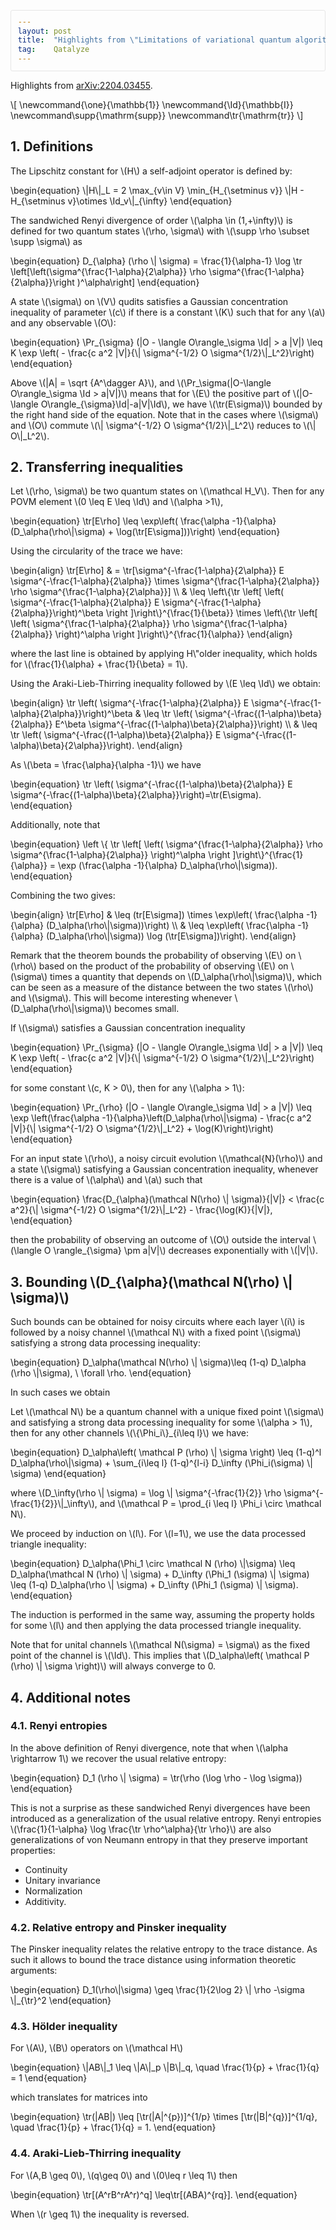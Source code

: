 ```yaml
---
layout: post
title:  "Highlights from \"Limitations of variational quantum algorithms: a quantum optimal transport approach\""
tag:    Qatalyze
---
```


<style>
  #content { max-width: 60em; margin: auto; }
  .title  { text-align: center;
             margin-bottom: .2em; }
  .subtitle { text-align: center;
              font-size: medium;
              font-weight: bold;
              margin-top:0; }
  .todo   { font-family: monospace; color: red; }
  .done   { font-family: monospace; color: green; }
  .priority { font-family: monospace; color: orange; }
  .tag    { background-color: #eee; font-family: monospace;
            padding: 2px; font-size: 80%; font-weight: normal; }
  .timestamp { color: #bebebe; }
  .timestamp-kwd { color: #5f9ea0; }
  .org-right  { margin-left: auto; margin-right: 0px;  text-align: right; }
  .org-left   { margin-left: 0px;  margin-right: auto; text-align: left; }
  .org-center { margin-left: auto; margin-right: auto; text-align: center; }
  .underline { text-decoration: underline; }
  #postamble p, #preamble p { font-size: 90%; margin: .2em; }
  p.verse { margin-left: 3%; }
  pre {
    border: 1px solid #e6e6e6;
    border-radius: 3px;
    background-color: #f2f2f2;
    padding: 8pt;
    font-family: monospace;
    overflow: auto;
    margin: 1.2em;
  }
  pre.src {
    position: relative;
    overflow: auto;
  }
  pre.src:before {
    display: none;
    position: absolute;
    top: -8px;
    right: 12px;
    padding: 3px;
    color: #555;
    background-color: #f2f2f299;
  }
  pre.src:hover:before { display: inline; margin-top: 14px;}
  /* Languages per Org manual */
  pre.src-asymptote:before { content: 'Asymptote'; }
  pre.src-awk:before { content: 'Awk'; }
  pre.src-authinfo::before { content: 'Authinfo'; }
  pre.src-C:before { content: 'C'; }
  /* pre.src-C++ doesn't work in CSS */
  pre.src-clojure:before { content: 'Clojure'; }
  pre.src-css:before { content: 'CSS'; }
  pre.src-D:before { content: 'D'; }
  pre.src-ditaa:before { content: 'ditaa'; }
  pre.src-dot:before { content: 'Graphviz'; }
  pre.src-calc:before { content: 'Emacs Calc'; }
  pre.src-emacs-lisp:before { content: 'Emacs Lisp'; }
  pre.src-fortran:before { content: 'Fortran'; }
  pre.src-gnuplot:before { content: 'gnuplot'; }
  pre.src-haskell:before { content: 'Haskell'; }
  pre.src-hledger:before { content: 'hledger'; }
  pre.src-java:before { content: 'Java'; }
  pre.src-js:before { content: 'Javascript'; }
  pre.src-latex:before { content: 'LaTeX'; }
  pre.src-ledger:before { content: 'Ledger'; }
  pre.src-lisp:before { content: 'Lisp'; }
  pre.src-lilypond:before { content: 'Lilypond'; }
  pre.src-lua:before { content: 'Lua'; }
  pre.src-matlab:before { content: 'MATLAB'; }
  pre.src-mscgen:before { content: 'Mscgen'; }
  pre.src-ocaml:before { content: 'Objective Caml'; }
  pre.src-octave:before { content: 'Octave'; }
  pre.src-org:before { content: 'Org mode'; }
  pre.src-oz:before { content: 'OZ'; }
  pre.src-plantuml:before { content: 'Plantuml'; }
  pre.src-processing:before { content: 'Processing.js'; }
  pre.src-python:before { content: 'Python'; }
  pre.src-R:before { content: 'R'; }
  pre.src-ruby:before { content: 'Ruby'; }
  pre.src-sass:before { content: 'Sass'; }
  pre.src-scheme:before { content: 'Scheme'; }
  pre.src-screen:before { content: 'Gnu Screen'; }
  pre.src-sed:before { content: 'Sed'; }
  pre.src-sh:before { content: 'shell'; }
  pre.src-sql:before { content: 'SQL'; }
  pre.src-sqlite:before { content: 'SQLite'; }
  /* additional languages in org.el's org-babel-load-languages alist */
  pre.src-forth:before { content: 'Forth'; }
  pre.src-io:before { content: 'IO'; }
  pre.src-J:before { content: 'J'; }
  pre.src-makefile:before { content: 'Makefile'; }
  pre.src-maxima:before { content: 'Maxima'; }
  pre.src-perl:before { content: 'Perl'; }
  pre.src-picolisp:before { content: 'Pico Lisp'; }
  pre.src-scala:before { content: 'Scala'; }
  pre.src-shell:before { content: 'Shell Script'; }
  pre.src-ebnf2ps:before { content: 'ebfn2ps'; }
  /* additional language identifiers per "defun org-babel-execute"
       in ob-*.el */
  pre.src-cpp:before  { content: 'C++'; }
  pre.src-abc:before  { content: 'ABC'; }
  pre.src-coq:before  { content: 'Coq'; }
  pre.src-groovy:before  { content: 'Groovy'; }
  /* additional language identifiers from org-babel-shell-names in
     ob-shell.el: ob-shell is the only babel language using a lambda to put
     the execution function name together. */
  pre.src-bash:before  { content: 'bash'; }
  pre.src-csh:before  { content: 'csh'; }
  pre.src-ash:before  { content: 'ash'; }
  pre.src-dash:before  { content: 'dash'; }
  pre.src-ksh:before  { content: 'ksh'; }
  pre.src-mksh:before  { content: 'mksh'; }
  pre.src-posh:before  { content: 'posh'; }
  /* Additional Emacs modes also supported by the LaTeX listings package */
  pre.src-ada:before { content: 'Ada'; }
  pre.src-asm:before { content: 'Assembler'; }
  pre.src-caml:before { content: 'Caml'; }
  pre.src-delphi:before { content: 'Delphi'; }
  pre.src-html:before { content: 'HTML'; }
  pre.src-idl:before { content: 'IDL'; }
  pre.src-mercury:before { content: 'Mercury'; }
  pre.src-metapost:before { content: 'MetaPost'; }
  pre.src-modula-2:before { content: 'Modula-2'; }
  pre.src-pascal:before { content: 'Pascal'; }
  pre.src-ps:before { content: 'PostScript'; }
  pre.src-prolog:before { content: 'Prolog'; }
  pre.src-simula:before { content: 'Simula'; }
  pre.src-tcl:before { content: 'tcl'; }
  pre.src-tex:before { content: 'TeX'; }
  pre.src-plain-tex:before { content: 'Plain TeX'; }
  pre.src-verilog:before { content: 'Verilog'; }
  pre.src-vhdl:before { content: 'VHDL'; }
  pre.src-xml:before { content: 'XML'; }
  pre.src-nxml:before { content: 'XML'; }
  /* add a generic configuration mode; LaTeX export needs an additional
     (add-to-list 'org-latex-listings-langs '(conf " ")) in .emacs */
  pre.src-conf:before { content: 'Configuration File'; }

  table { border-collapse:collapse; }
  caption.t-above { caption-side: top; }
  caption.t-bottom { caption-side: bottom; }
  td, th { vertical-align:top;  }
  th.org-right  { text-align: center;  }
  th.org-left   { text-align: center;   }
  th.org-center { text-align: center; }
  td.org-right  { text-align: right;  }
  td.org-left   { text-align: left;   }
  td.org-center { text-align: center; }
  dt { font-weight: bold; }
  .footpara { display: inline; }
  .footdef  { margin-bottom: 1em; }
  .figure { padding: 1em; }
  .figure p { text-align: center; }
  .equation-container {
    display: table;
    text-align: center;
    width: 100%;
  }
  .equation {
    vertical-align: middle;
  }
  .equation-label {
    display: table-cell;
    text-align: right;
    vertical-align: middle;
  }
  .inlinetask {
    padding: 10px;
    border: 2px solid gray;
    margin: 10px;
    background: #ffffcc;
  }
  #org-div-home-and-up
   { text-align: right; font-size: 70%; white-space: nowrap; }
  textarea { overflow-x: auto; }
  .linenr { font-size: smaller }
  .code-highlighted { background-color: #ffff00; }
  .org-info-js_info-navigation { border-style: none; }
  #org-info-js_console-label
    { font-size: 10px; font-weight: bold; white-space: nowrap; }
  .org-info-js_search-highlight
    { background-color: #ffff00; color: #000000; font-weight: bold; }
  .org-svg { }
</style>
<script type="text/x-mathjax-config">
    MathJax.Hub.Config({
        displayAlign: "left",
        displayIndent: "5em",

        extensions: ["[Contrib]/physics/physics.js"],

        "HTML-CSS": { scale: 100,
                        linebreaks: { automatic: "false" },
                        webFont: "TeX"
                       },
        SVG: {scale: 100,
              linebreaks: { automatic: "false" },
              font: "TeX"},
        NativeMML: {scale: 100},
        TeX: { equationNumbers: {autoNumber: "AMS"},
               MultLineWidth: "85%",
               TagSide: "right",
               TagIndent: ".8em"
             }
});
</script>
<script src="https://cdnjs.cloudflare.com/ajax/libs/mathjax/2.7.0/MathJax.js?config=TeX-AMS_HTML"></script>

<div id="content" class="content">

Highlights from <a href="https://arxiv.org/abs/2204.03455">arXiv:2204.03455</a>.

<p>
\[
\newcommand{\one}{\mathbb{1}}
\newcommand{\Id}{\mathbb{I}}
\newcommand\supp{\mathrm{supp}}
\newcommand\tr{\mathrm{tr}}
\]
</p>

<div id="outline-container-orge810043" class="outline-2">
<h2 id="orge810043"><span class="section-number-2">1.</span> Definitions</h2>
<div class="outline-text-2" id="text-1">
<div class="definition" id="org1f2f8ba">
<p>
The Lipschitz constant for \(H\) a self-adjoint operator is defined by:
</p>
\begin{equation}
\|H\|_L = 2 \max_{v\in V} \min_{H_{\setminus v}} \|H - H_{\setminus v}\otimes \Id_v\|_{\infty}
\end{equation}

</div>

<div class="definition" id="orgd654d67">
<p>
The sandwiched Renyi divergence of order \(\alpha \in (1,+\infty)\) is defined for two quantum states \(\rho, \sigma\) with \(\supp \rho \subset \supp \sigma\) as
</p>
\begin{equation}
D_{\alpha} (\rho \| \sigma) = \frac{1}{\alpha-1} \log \tr \left[\left(\sigma^{\frac{1-\alpha}{2\alpha}} \rho \sigma^{\frac{1-\alpha}{2\alpha}}\right )^\alpha\right]
\end{equation}

</div>

<div class="definition" id="org3661770">
<p>
A state \(\sigma\) on \(V\) qudits satisfies a Gaussian concentration inequality of parameter \(c\) if there is a constant \(K\) such that for any \(a\) and any observable \(O\):
</p>
\begin{equation}
\Pr_{\sigma} (|O - \langle O\rangle_\sigma \Id| > a |V|) \leq K \exp \left( - \frac{c a^2 |V|}{\| \sigma^{-1/2} O \sigma^{1/2}\|_L^2}\right)
\end{equation}

</div>
<p>
Above \(|A| = \sqrt {A^\dagger A}\), and \(\Pr_\sigma(|O-\langle
O\rangle_\sigma \Id > a|V|)\) means that for \(E\) the positive part of
\(|O-\langle O\rangle_{\sigma}\Id|-a|V|\Id\), we have \(\tr(E\sigma)\)
bounded by the right hand side of the equation. Note that in the cases
where \(\sigma\) and \(O\) commute \(\| \sigma^{-1/2} O \sigma^{1/2}\|_L^2\)
reduces to \(\| O\|_L^2\).
</p>
</div>
</div>

<div id="outline-container-org283c48c" class="outline-2">
<h2 id="org283c48c"><span class="section-number-2">2.</span> Transferring inequalities</h2>
<div class="outline-text-2" id="text-2">
<div class="theorem" id="orgbdcac30">
<p>
Let \(\rho, \sigma\) be two quantum states on \(\mathcal H_V\). Then for any POVM element \(0 \leq E \leq \Id\) and \(\alpha >1\),
</p>
\begin{equation}
\tr[E\rho] \leq \exp\left( \frac{\alpha -1}{\alpha} (D_\alpha(\rho\|\sigma) + \log(\tr[E\sigma]))\right)
\end{equation}

</div>

<div class="proof" id="org7e0e1fd">
<p>
Using the circularity of the trace we have:
</p>
\begin{align}
\tr[E\rho]
& = \tr[\sigma^{-\frac{1-\alpha}{2\alpha}} E \sigma^{-\frac{1-\alpha}{2\alpha}} \times \sigma^{\frac{1-\alpha}{2\alpha}} \rho  \sigma^{\frac{1-\alpha}{2\alpha}}] \\
& \leq \left\{\tr \left[ \left( \sigma^{-\frac{1-\alpha}{2\alpha}} E \sigma^{-\frac{1-\alpha}{2\alpha}}\right)^\beta \right ]\right\}^{\frac{1}{\beta}} \times \left\{\tr \left[ \left( \sigma^{\frac{1-\alpha}{2\alpha}} \rho \sigma^{\frac{1-\alpha}{2\alpha}} \right)^\alpha \right ]\right\}^{\frac{1}{\alpha}}
\end{align}
<p>
where the last line is obtained by applying H\"older inequality, which holds for \(\frac{1}{\alpha} + \frac{1}{\beta} = 1\).
</p>

<p>
Using the Araki-Lieb-Thirring inequality followed by \(E \leq \Id\) we obtain:
</p>
\begin{align}
\tr \left( \sigma^{-\frac{1-\alpha}{2\alpha}} E \sigma^{-\frac{1-\alpha}{2\alpha}}\right)^\beta
& \leq \tr \left( \sigma^{-\frac{(1-\alpha)\beta}{2\alpha}} E^\beta \sigma^{-\frac{(1-\alpha)\beta}{2\alpha}}\right) \\
& \leq \tr \left( \sigma^{-\frac{(1-\alpha)\beta}{2\alpha}} E \sigma^{-\frac{(1-\alpha)\beta}{2\alpha}}\right).
\end{align}
<p>
As \(\beta = \frac{\alpha}{\alpha -1}\) we have
</p>
\begin{equation}
\tr \left( \sigma^{-\frac{(1-\alpha)\beta}{2\alpha}} E \sigma^{-\frac{(1-\alpha)\beta}{2\alpha}}\right)=\tr(E\sigma).
\end{equation}

<p>
Additionally, note that
</p>
\begin{equation}
\left \{ \tr \left[ \left( \sigma^{\frac{1-\alpha}{2\alpha}} \rho  \sigma^{\frac{1-\alpha}{2\alpha}} \right)^\alpha \right ]\right\}^{\frac{1}{\alpha}} = \exp (\frac{\alpha -1}{\alpha} D_\alpha(\rho\|\sigma)).
\end{equation}

<p>
Combining the two gives:
</p>
\begin{align}
\tr[E\rho]
& \leq (tr[E\sigma]) \times \exp\left( \frac{\alpha -1}{\alpha} (D_\alpha(\rho\|\sigma))\right) \\
& \leq \exp\left( \frac{\alpha -1}{\alpha} (D_\alpha(\rho\|\sigma))  \log (\tr[E\sigma])\right).
\end{align}

</div>

<p>
Remark that the theorem bounds the probability of observing \(E\) on
\(\rho\) based on the product of the probability of observing \(E\) on
\(\sigma\) times a quantity that depends on \(D_\alpha(\rho\|\sigma)\),
which can be seen as a measure of the distance between the two states
\(\rho\) and \(\sigma\). This will become interesting whenever
\(D_\alpha(\rho\|\sigma)\) becomes small.
</p>

<div class="corollary" id="org4695ae0">
<p>
If \(\sigma\) satisfies a Gaussian concentration inequality 
</p>
\begin{equation}
\Pr_{\sigma} (|O - \langle O\rangle_\sigma \Id| > a |V|) \leq K \exp \left( - \frac{c a^2 |V|}{\| \sigma^{-1/2} O \sigma^{1/2}\|_L^2}\right)
\end{equation}
<p>
for some constant \(c, K > 0\), then for any \(\alpha > 1\): 
</p>
\begin{equation}
\Pr_{\rho} (|O - \langle O\rangle_\sigma \Id| > a |V|) \leq \exp  \left(\frac{\alpha -1}{\alpha}\left(D_\alpha(\rho\|\sigma) - \frac{c a^2 |V|}{\| \sigma^{-1/2} O \sigma^{1/2}\|_L^2} + \log(K)\right)\right)
\end{equation}

</div>

<div class="corollary" id="org57fda40">
<p>
For an input state \(\rho\), a noisy circuit evolution \(\mathcal{N}(\rho)\) and a state \(\sigma\) satisfying a Gaussian concentration inequality, whenever there is a value of \(\alpha\) and \(a\) such that
</p>
\begin{equation}
\frac{D_{\alpha}(\mathcal N(\rho) \| \sigma)}{|V|} < \frac{c a^2}{\| \sigma^{-1/2} O \sigma^{1/2}\|_L^2} - \frac{\log(K)}{|V|},
\end{equation}
<p>
then the probability of observing an outcome of \(O\) outside the interval \(\langle O \rangle_{\sigma} \pm a|V|\) decreases exponentially with \(|V|\).
</p>

</div>
</div>
</div>

<div id="outline-container-orgcb0f66f" class="outline-2">
<h2 id="orgcb0f66f"><span class="section-number-2">3.</span> Bounding \(D_{\alpha}(\mathcal N(\rho) \| \sigma)\)</h2>
<div class="outline-text-2" id="text-3">
<p>
Such bounds can be obtained for noisy circuits where each layer \(i\) is followed by a noisy channel \(\mathcal N\) with a fixed point \(\sigma\) satisfying a strong data processing inequality:
</p>
\begin{equation}
D_\alpha(\mathcal N(\rho) \| \sigma)\leq (1-q) D_\alpha (\rho \|\sigma), \ \forall \rho.
\end{equation}

<p>
In such cases we obtain
</p>
<div class="lemma" id="org7432983">
<p>
Let \(\mathcal N\) be a quantum channel with a unique fixed point \(\sigma\) and satisfying a strong data processing inequality for some \(\alpha > 1\), then for any other channels \(\{\Phi_i\}_{i\leq l}\) we have:
</p>
\begin{equation}
D_\alpha\left( \mathcal P (\rho) \| \sigma \right) \leq (1-q)^l D_\alpha(\rho\|\sigma) + \sum_{i\leq l} (1-q)^{l-i} D_\infty (\Phi_i(\sigma) \| \sigma)
\end{equation}
<p>
where \(D_\infty(\rho \| \sigma) = \log \| \sigma^{-\frac{1}{2}} \rho \sigma^{-\frac{1}{2}}\|_\infty\), and \(\mathcal P = \prod_{i \leq l} \Phi_i \circ \mathcal N\).
</p>

</div>

<div class="proof" id="org4062ecd">
<p>
We proceed by induction on \(l\). For \(l=1\), we use the data processed triangle inequality:
</p>
\begin{equation}
D_\alpha(\Phi_1 \circ \mathcal N  (\rho) \|\sigma) \leq D_\alpha(\mathcal N (\rho) \| \sigma) + D_\infty (\Phi_1 (\sigma) \| \sigma) \leq (1-q) D_\alpha(\rho \| \sigma) + D_\infty (\Phi_1 (\sigma) \| \sigma).
\end{equation}
<p>
The induction is performed in the same way, assuming the property holds for some \(l\) and then applying the data processed triangle inequality.
</p>

</div>
<p>
Note that for unital channels \(\mathcal N(\sigma) = \sigma\) as the
fixed point of the channel is \(\Id\). This implies that \(D_\alpha\left(
\mathcal P (\rho) \| \sigma \right)\) will always converge to 0.
</p>
</div>
</div>

<div id="outline-container-org637fc60" class="outline-2">
<h2 id="org637fc60"><span class="section-number-2">4.</span> Additional notes</h2>
<div class="outline-text-2" id="text-4">
</div>
<div id="outline-container-org9373a48" class="outline-3">
<h3 id="org9373a48"><span class="section-number-3">4.1.</span> Renyi entropies</h3>
<div class="outline-text-3" id="text-4-1">
<p>
In the above definition of Renyi divergence, note that when \(\alpha \rightarrow 1\) we recover the usual relative entropy: 
</p>
\begin{equation}
D_1 (\rho \| \sigma) =  \tr(\rho (\log \rho - \log \sigma)) 
\end{equation}

<p>
This is not a surprise as these sandwiched Renyi divergences have been introduced as a generalization of the usual relative entropy. Renyi entropies \(\frac{1}{1-\alpha} \log \frac{\tr \rho^\alpha}{\tr \rho}\) are also generalizations of von Neumann entropy in that they preserve important properties:
</p>
<ul class="org-ul">
<li>Continuity</li>
<li>Unitary invariance</li>
<li>Normalization</li>
<li>Additivity.</li>
</ul>
</div>
</div>

<div id="outline-container-org1f276fc" class="outline-3">
<h3 id="org1f276fc"><span class="section-number-3">4.2.</span> Relative entropy and Pinsker inequality</h3>
<div class="outline-text-3" id="text-4-2">
<p>
The Pinsker inequality relates the relative entropy to the trace distance. As such it allows to bound the trace distance using information theoretic arguments:
</p>
\begin{equation}
D_1(\rho\|\sigma) \geq \frac{1}{2\log 2} \| \rho -\sigma \|_{\tr}^2
\end{equation}
</div>
</div>
<div id="outline-container-orgc5c639a" class="outline-3">
<h3 id="orgc5c639a"><span class="section-number-3">4.3.</span> Hölder inequality</h3>
<div class="outline-text-3" id="text-4-3">
<p>
For \(A\), \(B\) operators on \(\mathcal H\)
</p>
\begin{equation}
\|AB\|_1 \leq \|A\|_p \|B\|_q, \quad \frac{1}{p} + \frac{1}{q} = 1
\end{equation}
<p>
which translates for matrices into
</p>
\begin{equation}
\tr(|AB|) \leq [\tr(|A|^{p})]^{1/p} \times [\tr(|B|^{q})]^{1/q}, \quad \frac{1}{p} + \frac{1}{q} = 1.
\end{equation}
</div>
</div>
<div id="outline-container-orgc11c70e" class="outline-3">
<h3 id="orgc11c70e"><span class="section-number-3">4.4.</span> Araki-Lieb-Thirring inequality</h3>
<div class="outline-text-3" id="text-4-4">
<p>
For \(A,B \geq 0\), \(q\geq 0\) and \(0\leq r \leq 1\) then
</p>
\begin{equation}
\tr[(A^rB^rA^r)^q] \leq\tr[(ABA)^{rq}].
\end{equation}
<p>
When \(r \geq 1\) the inequality is reversed.
</p>
</div>
</div>
</div>
</div>
